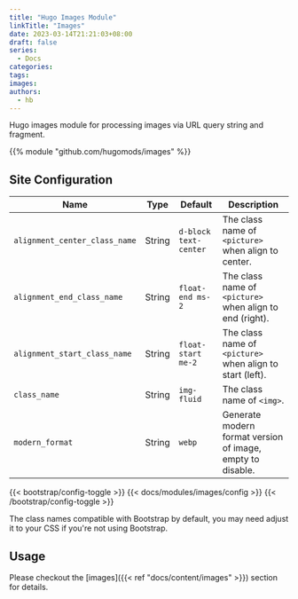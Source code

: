 ```yaml
---
title: "Hugo Images Module"
linkTitle: "Images"
date: 2023-03-14T21:21:03+08:00
draft: false
series:
  - Docs
categories:
tags:
images:
authors:
  - hb
---
```


Hugo images module for processing images via URL query string and fragment.

<!--more-->

{{% module "github.com/hugomods/images" %}}

## Site Configuration

| Name | Type | Default | Description |
| ---- | :--: | ------- | ----------- |
| `alignment_center_class_name` | String | `d-block text-center` | The class name of `<picture>` when align to center. |
| `alignment_end_class_name` | String | `float-end ms-2` | The class name of `<picture>` when align to end (right). |
| `alignment_start_class_name` | String | `float-start me-2` | The class name of `<picture>` when align to start (left). |
| `class_name` | String | `img-fluid` | The class name of `<img>`. |
| `modern_format ` | String | `webp` | Generate modern format version of image, empty to disable. |

{{< bootstrap/config-toggle >}}
{{< docs/modules/images/config >}}
{{< /bootstrap/config-toggle >}}

The class names compatible with Bootstrap by default, you may need adjust it to your CSS if you're not using Bootstrap.

## Usage

Please checkout the [images]({{< ref "docs/content/images" >}}) section for details.
